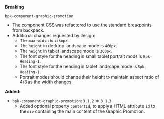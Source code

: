 **Breaking**

`bpk-component-graphic-promotion`

- The component CSS was refactored to use the standard breakpoints from backpack.
- Additional changes requested by design:
  - The `max-width` is `1280px`.
  - The `height` in desktop landscape mode is `460px`.
  - The `height` in tablet landscape mode is `360px`.
  - The font style for the heading in small tablet portrait mode is `Bpk-Heading-1`.
  - The font style for the heading in tablet landscape mode is `Bpk-Heading-1`.
  - Portrait modes should change their height to maintain aspect ratio of 4/3 as the width changes.

**Added:**

- `bpk-component-graphic-promotion`: `3.1.2` => `3.1.3`
  - Added optional property `contentId`, to apply a HTML attribute `id` to the `div` containing the main content of the Graphic Promotion.
